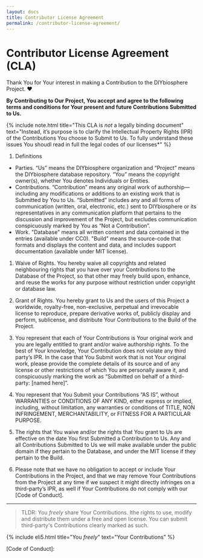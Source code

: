 ```yaml
---
layout: docs
title: Contributor License Agreement
permalink: /contributor-license-agreement/
---
```


# Contributor License Agreement (CLA)
Thank  You for Your interest in making a Contribution to the DIYbiosphere Project. :heart:

**By Contributing to Our Project, You accept and agree to the following terms and conditions for Your present and future Contributions Submitted to Us.**

{% include note.html title="This CLA is _not_ a legally binding document" text="Instead, it’s purpose is to clarify the Intellectual Property Rights (IPR) of the Contributions You choose to Submit to Us. To fully understand these issues You shoudl read in full the legal codes of our licenses\*" %}



1. Definitions
  - Parties. “Us” means the DIYbiosphere organization and “Project” means the DIYbiosphere database repository. “You” means the copyright owner(s), whether You denotes Individuals or Entities.
  - Contributions. “Contribution” means any original work of authorship—including any modifications or additions to an existing work that is Submitted by You to Us. “Submitted” includes any and all forms of communication (written, oral, electronic, etc.) sent to DIYbiosphere or its representatives in any communication platform that pertains to the discussion and improvement of the Project, but excludes communication conspicuously marked by You as “Not a Contribution”.
  - Work. "Database" means all written content and data contained in the entries (available under CC0). "Build" means the source-code that formats and displays the content and data, and includes support documentation (available under MIT license).

1. Waive of Rights. You hereby waive all copyrights and related neighbouring rights that you have over your Contributions to the Database of the Project, so that other may freely build upon, enhance, and reuse the works for any purpose without restriction under copyright or database law.

1. Grant of Rights. You hereby grant to Us and the users of this Project a worldwide, royalty-free, non-exclusive, perpetual and irrevocable license to reproduce, prepare derivative works of, publicly display and perform, sublicense, and distribute Your Contributions to the Build of the Project.

1. You represent that each of Your Contributions is Your original work and you are legally entitled to grant and/or waive authorship rights. To the best of Your knowledge, Your Contribution does not violate any third party’s IPR. In the case that You Submit work that is not Your original work, please provide the complete details of its source and of any license or other restrictions of which You are personally aware it, and conspicuously marking the work as “Submitted on behalf of a third-party: [named here]”.

1.  You represent that You Submit your Contributions “AS IS”, without WARRANTIES or CONDITIONS OF ANY KIND, either express or implied, including, without limitation, any warranties or conditions of TITLE, NON INFRINGEMENT, MERCHANTABILITY, or FITNESS FOR A PARTICULAR PURPOSE.

1. The rights that You waive and/or the rights that You grant to Us are effective on the date You first Submitted a Contribution to Us. Any and all Contributions Submitted to Us we will make available under the public domain if they pertain to the Database, and under the MIT license if they pertain to the Build.

1. Please note that we have no obligation to accept or include Your Contributions in the Project, and that we may remove Your Contributions from the Project at any time if we suspect it might directly infringes on a third-party’s IPR, as well if Your Contributions do not comply with our [Code of Conduct].

- - -
> TLDR: You _freely_ share Your Contributions.
Ithe rights to use, modify and distribute them under a free and open license. You can submit third-party's Contributions clearly marked as such.

{% include eli5.html title="You _freely_" text="Your Contributions" %}

[Licenses]: /license
[Code of Conduct]: 
